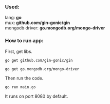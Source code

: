 ### Used:
lang: **go**  
mux: **github.com/gin-gonic/gin**  
mongodb driver: **go.mongodb.org/mongo-driver**  
### How to run app:
First, get libs.
```
go get github.com/gin-gonic/gin
```
```
go get go.mongodb.org/mongo-driver
```
Then run the code.
```
go run main.go
```
It runs on port 8080 by default.
